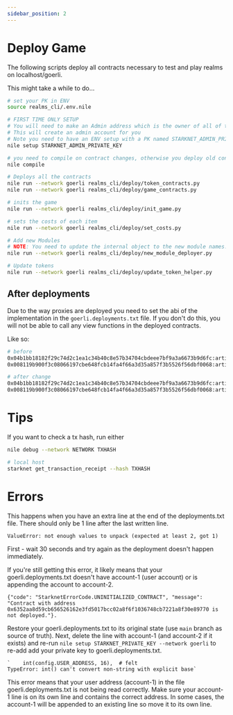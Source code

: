 ```yaml
---
sidebar_position: 2
---
```


# Deploy Game

The following scripts deploy all contracts necessary to test and play realms on localhost/goerli.

This might take a while to do...


```bash
# set your PK in ENV
source realms_cli/.env.nile

# FIRST TIME ONLY SETUP
# You will need to make an Admin address which is the owner of all of these by:
# This will create an admin account for you
# Note you need to have an ENV setup with a PK named STARKNET_ADMIN_PRIVATE_KEY
nile setup STARKNET_ADMIN_PRIVATE_KEY

# you need to compile on contract changes, otherwise you deploy old contracts!
nile compile

# Deploys all the contracts
nile run --network goerli realms_cli/deploy/token_contracts.py
nile run --network goerli realms_cli/deploy/game_contracts.py

# inits the game
nile run --network goerli realms_cli/deploy/init_game.py

# sets the costs of each item
nile run --network goerli realms_cli/deploy/set_costs.py

# Add new Modules 
# NOTE: You need to update the internal object to the new module names... Do not just run this...
nile run --network goerli realms_cli/deploy/new_module_deployer.py

# Update tokens 
nile run --network goerli realms_cli/deploy/update_token_helper.py
```

## After deployments

Due to the way proxies are deployed you need to set the abi of the implementation in the `goerli.deployments.txt` file. If you don't do this, you will not be able to call any view functions in the deployed contracts.

Like so:

```bash
# before
0x04b1bb18182f29c74d2c1ea1c34b40c8e57b34704cbdeee7bf9a3a6673b9d6fc:artifacts/abis/Food.json:Food
0x008119b900f3c08066197cbe648fcb14fa4f66a3d35a857f3b5526f56dbf0068:artifacts/abis/PROXY_Logic.json:proxy_Food

# after change
0x04b1bb18182f29c74d2c1ea1c34b40c8e57b34704cbdeee7bf9a3a6673b9d6fc:artifacts/abis/Food.json:Food
0x008119b900f3c08066197cbe648fcb14fa4f66a3d35a857f3b5526f56dbf0068:artifacts/abis/Food.json:proxy_Food
```


# Tips

If you want to check a tx hash, run either

```bash
nile debug --network NETWORK TXHASH

# local host
starknet get_transaction_receipt --hash TXHASH
```

# Errors

This happens when you have an extra line at the end of the deployments.txt file. There should only be 1 line after the last written line.
```
ValueError: not enough values to unpack (expected at least 2, got 1)
```

First - wait 30 seconds and try again as the deployment doesn't happen immediately. 

If you're still getting this error, it likely means that your goerli.deployments.txt doesn't have account-1 (user account) or is appending the account to account-2. 
```
{"code": "StarknetErrorCode.UNINITIALIZED_CONTRACT", "message": "Contract with address 0x6352aa8d59cb656526162e3fd5017bcc02a8f6f1036748cb7221a8f30e89770 is not deployed."}.
```

Restore your goerli.deployments.txt to its original state (use `main` branch as source of truth). Next, delete the line with account-1 (and account-2 if it exists) and re-run `nile setup STARKNET_PRIVATE_KEY --network goerli` to re-add add your private key to goerli.deployments.txt.

```
`    int(config.USER_ADDRESS, 16),  # felt
TypeError: int() can't convert non-string with explicit base`
```
This error means that your user address (account-1) in the file goerli.deployments.txt is not being read correctly. Make sure your account-1 line is on its own line and contains the correct address. In some cases, the account-1 will be appended to an existing line so move it to its own line.

